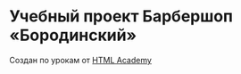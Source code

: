 # Учебный проект Барбершоп «Бородинский»

Создан по урокам от [HTML Academy][1]





[1]: https://htmlacademy.ru "Официальный сайт HTML Academy"


